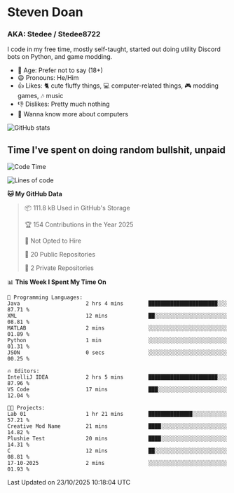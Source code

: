 # Steven Doan
### AKA: Stedee / Stedee8722
I code in my free time, mostly self-taught, started out doing utility Discord bots on Python, and game modding.

- 🤔 Age: Prefer not to say (18+)
- 😄 Pronouns: He/Him
- 👍 Likes: 🐈 cute fluffy things, 💻 computer-related things, 🎮 modding games, 🎶 music
- 👎 Dislikes: Pretty much nothing
- 🥹 Wanna know more about computers

![GitHub stats](https://github-readme-stats-iota-mocha-40.vercel.app/api?username=Stedee8722&show=prs_merged,prs_merged_percentage&show_icons=true&theme=transparent)

## Time I've spent on doing random bullshit, unpaid
<!--START_SECTION:Time I've spent on doing random bullshit, unpaid-->
![Code Time](http://img.shields.io/badge/Code%20Time-364%20hrs%2031%20mins-blue)

![Lines of code](https://img.shields.io/badge/From%20Hello%20World%20I%27ve%20Written-91.7%20thousand%20lines%20of%20code-blue)

**🐱 My GitHub Data** 

> 📦 111.8 kB Used in GitHub's Storage 
 > 
> 🏆 154 Contributions in the Year 2025
 > 
> 🚫 Not Opted to Hire
 > 
> 📜 20 Public Repositories 
 > 
> 🔑 2 Private Repositories 
 > 
📊 **This Week I Spent My Time On** 

```text
💬 Programming Languages: 
Java                     2 hrs 4 mins        ██████████████████████░░░   87.71 % 
XML                      12 mins             ██░░░░░░░░░░░░░░░░░░░░░░░   08.81 % 
MATLAB                   2 mins              ░░░░░░░░░░░░░░░░░░░░░░░░░   01.89 % 
Python                   1 min               ░░░░░░░░░░░░░░░░░░░░░░░░░   01.31 % 
JSON                     0 secs              ░░░░░░░░░░░░░░░░░░░░░░░░░   00.25 % 

🔥 Editors: 
IntelliJ IDEA            2 hrs 5 mins        ██████████████████████░░░   87.96 % 
VS Code                  17 mins             ███░░░░░░░░░░░░░░░░░░░░░░   12.04 % 

🐱‍💻 Projects: 
Lab 01                   1 hr 21 mins        ██████████████░░░░░░░░░░░   57.21 % 
Creative Mod Name        21 mins             ████░░░░░░░░░░░░░░░░░░░░░   14.82 % 
Plushie Test             20 mins             ████░░░░░░░░░░░░░░░░░░░░░   14.31 % 
C                        12 mins             ██░░░░░░░░░░░░░░░░░░░░░░░   08.81 % 
17-10-2025               2 mins              ░░░░░░░░░░░░░░░░░░░░░░░░░   01.93 % 
```


 Last Updated on 23/10/2025 10:18:04 UTC
<!--END_SECTION:Time I've spent on doing random bullshit, unpaid-->
